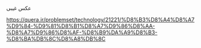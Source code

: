 عکس غیبی

https://quera.ir/problemset/technology/21221/%D8%B3%D8%A4%D8%A7%D9%84-%D9%81%D8%B1%D8%A7%D9%86%D8%AA-%D8%A7%D9%86%D8%AF-%D8%B9%DA%A9%D8%B3-%D8%BA%DB%8C%D8%A8%DB%8C